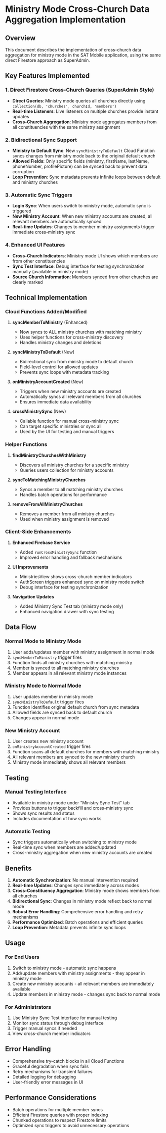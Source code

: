 # Ministry Mode Cross-Church Data Aggregation Implementation

## Overview
This document describes the implementation of cross-church data aggregation for ministry mode in the SAT Mobile application, using the same direct Firestore approach as SuperAdmin.

## Key Features Implemented

### 1. Direct Firestore Cross-Church Queries (SuperAdmin Style)
- **Direct Queries**: Ministry mode queries all churches directly using `collection(db, 'churches', churchId, 'members')`
- **Real-time Listeners**: Live listeners on multiple churches provide instant updates
- **Cross-Church Aggregation**: Ministry mode aggregates members from all constituencies with the same ministry assignment

### 2. Bidirectional Sync Support
- **Ministry to Default Sync**: New `syncMinistryToDefault` Cloud Function syncs changes from ministry mode back to the original default church
- **Allowed Fields**: Only specific fields (ministry, firstName, lastName, phoneNumber, profilePicture) can be synced back to prevent data corruption
- **Loop Prevention**: Sync metadata prevents infinite loops between default and ministry churches

### 3. Automatic Sync Triggers
- **Login Sync**: When users switch to ministry mode, automatic sync is triggered
- **New Ministry Account**: When new ministry accounts are created, all relevant members are automatically synced
- **Real-time Updates**: Changes to member ministry assignments trigger immediate cross-ministry sync

### 4. Enhanced UI Features
- **Cross-Church Indicators**: Ministry mode UI shows which members are from other constituencies
- **Sync Test Interface**: Debug interface for testing synchronization manually (available in ministry mode)
- **Source Church Information**: Members synced from other churches are clearly marked

## Technical Implementation

### Cloud Functions Added/Modified

1. **syncMemberToMinistry** (Enhanced)
   - Now syncs to ALL ministry churches with matching ministry
   - Uses helper functions for cross-ministry discovery
   - Handles ministry changes and deletions

2. **syncMinistryToDefault** (New)
   - Bidirectional sync from ministry mode to default church
   - Field-level control for allowed updates
   - Prevents sync loops with metadata tracking

3. **onMinistryAccountCreated** (New)
   - Triggers when new ministry accounts are created
   - Automatically syncs all relevant members from all churches
   - Ensures immediate data availability

4. **crossMinistrySync** (New)
   - Callable function for manual cross-ministry sync
   - Can target specific ministries or sync all
   - Used by the UI for testing and manual triggers

### Helper Functions

1. **findMinistryChurchesWithMinistry**
   - Discovers all ministry churches for a specific ministry
   - Queries users collection for ministry accounts

2. **syncToMatchingMinistryChurches**
   - Syncs a member to all matching ministry churches
   - Handles batch operations for performance

3. **removeFromAllMinistryChurches**
   - Removes a member from all ministry churches
   - Used when ministry assignment is removed

### Client-Side Enhancements

1. **Enhanced Firebase Service**
   - Added `runCrossMinistrySync` function
   - Improved error handling and fallback mechanisms

2. **UI Improvements**
   - MinistriesView shows cross-church member indicators
   - AuthScreen triggers enhanced sync on ministry mode switch
   - Debug interface for testing synchronization

3. **Navigation Updates**
   - Added Ministry Sync Test tab (ministry mode only)
   - Enhanced navigation drawer with sync testing

## Data Flow

### Normal Mode to Ministry Mode
1. User adds/updates member with ministry assignment in normal mode
2. `syncMemberToMinistry` trigger fires
3. Function finds all ministry churches with matching ministry
4. Member is synced to all matching ministry churches
5. Member appears in all relevant ministry mode instances

### Ministry Mode to Normal Mode
1. User updates member in ministry mode
2. `syncMinistryToDefault` trigger fires
3. Function identifies original default church from sync metadata
4. Allowed fields are synced back to default church
5. Changes appear in normal mode

### New Ministry Account
1. User creates new ministry account
2. `onMinistryAccountCreated` trigger fires
3. Function scans all default churches for members with matching ministry
4. All relevant members are synced to the new ministry church
5. Ministry mode immediately shows all relevant members

## Testing

### Manual Testing Interface
- Available in ministry mode under "Ministry Sync Test" tab
- Provides buttons to trigger backfill and cross-ministry sync
- Shows sync results and status
- Includes documentation of how sync works

### Automatic Testing
- Sync triggers automatically when switching to ministry mode
- Real-time sync when members are added/updated
- Cross-ministry aggregation when new ministry accounts are created

## Benefits

1. **Automatic Synchronization**: No manual intervention required
2. **Real-time Updates**: Changes sync immediately across modes
3. **Cross-Constituency Aggregation**: Ministry mode shows members from all churches
4. **Bidirectional Sync**: Changes in ministry mode reflect back to normal mode
5. **Robust Error Handling**: Comprehensive error handling and retry mechanisms
6. **Performance Optimized**: Batch operations and efficient queries
7. **Loop Prevention**: Metadata prevents infinite sync loops

## Usage

### For End Users
1. Switch to ministry mode - automatic sync happens
2. Add/update members with ministry assignments - they appear in ministry mode
3. Create new ministry accounts - all relevant members are immediately available
4. Update members in ministry mode - changes sync back to normal mode

### For Administrators
1. Use Ministry Sync Test interface for manual testing
2. Monitor sync status through debug interface
3. Trigger manual syncs if needed
4. View cross-church member indicators

## Error Handling

- Comprehensive try-catch blocks in all Cloud Functions
- Graceful degradation when sync fails
- Retry mechanisms for transient failures
- Detailed logging for debugging
- User-friendly error messages in UI

## Performance Considerations

- Batch operations for multiple member syncs
- Efficient Firestore queries with proper indexing
- Chunked operations to respect Firestore limits
- Optimized sync triggers to avoid unnecessary operations
